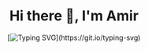 <div align="center">

# Hi there 👋, I'm Amir

[![Typing SVG](https://readme-typing-svg.demolab.com?font=Fira+Code&size=23&pause=1000&color=F78300&background=FF121200&lines=DO+NOT+BUY+ME+A+COFFEE+%F0%9F%9A%AB%E2%98%95;My+Cyber-Vending+Machine+will+%F0%9F%A4%96.)](https://git.io/typing-svg)


